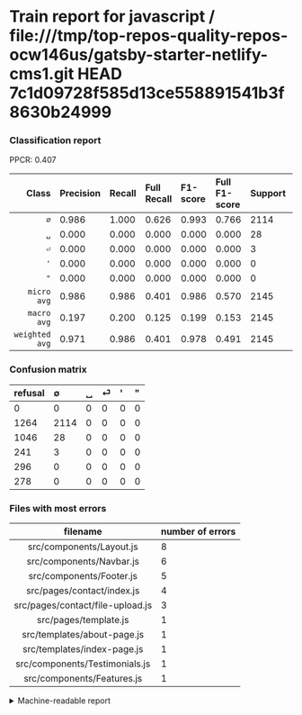 # Train report for javascript / file:///tmp/top-repos-quality-repos-ocw146us/gatsby-starter-netlify-cms1.git HEAD 7c1d09728f585d13ce558891541b3f8630b24999

### Classification report

PPCR: 0.407

| Class | Precision | Recall | Full Recall | F1-score | Full F1-score | Support | Full Support | PPCR |
|------:|:----------|:-------|:------------|:---------|:---------|:--------|:-------------|:-----|
| `∅` | 0.986| 1.000| 0.626| 0.993| 0.766| 2114| 3378| 0.626 |
| `␣` | 0.000| 0.000| 0.000| 0.000| 0.000| 28| 1074| 0.026 |
| `⏎` | 0.000| 0.000| 0.000| 0.000| 0.000| 3| 244| 0.012 |
| `'` | 0.000| 0.000| 0.000| 0.000| 0.000| 0| 296| 0.000 |
| `"` | 0.000| 0.000| 0.000| 0.000| 0.000| 0| 278| 0.000 |
| `micro avg` | 0.986| 0.986| 0.401| 0.986| 0.570| 2145| 5270| 0.407 |
| `macro avg` | 0.197| 0.200| 0.125| 0.199| 0.153| 2145| 5270| 0.407 |
| `weighted avg` | 0.971| 0.986| 0.401| 0.978| 0.491| 2145| 5270| 0.407 |

### Confusion matrix

|refusal|  ∅| ␣| ⏎| '| "| 
|:---|:---|:---|:---|:---|:---|
|0 |0 |0 |0 |0 |0 |
|1264 |2114 |0 |0 |0 |0 |
|1046 |28 |0 |0 |0 |0 |
|241 |3 |0 |0 |0 |0 |
|296 |0 |0 |0 |0 |0 |
|278 |0 |0 |0 |0 |0 |

### Files with most errors

| filename | number of errors|
|:----:|:-----|
| src/components/Layout.js | 8 |
| src/components/Navbar.js | 6 |
| src/components/Footer.js | 5 |
| src/pages/contact/index.js | 4 |
| src/pages/contact/file-upload.js | 3 |
| src/pages/template.js | 1 |
| src/templates/about-page.js | 1 |
| src/templates/index-page.js | 1 |
| src/components/Testimonials.js | 1 |
| src/components/Features.js | 1 |

<details>
    <summary>Machine-readable report</summary>
```json
{
  "cl_report": {"\"": {"f1-score": 0.0, "precision": 0.0, "recall": 0.0, "support": 0}, "\u0027": {"f1-score": 0.0, "precision": 0.0, "recall": 0.0, "support": 0}, "macro avg": {"f1-score": 0.19854425921577837, "precision": 0.1971095571095571, "recall": 0.2, "support": 2145}, "micro avg": {"f1-score": 0.9855477855477855, "precision": 0.9855477855477855, "recall": 0.9855477855477855, "support": 2145}, "weighted avg": {"f1-score": 0.9783742750166795, "precision": 0.9713044375981439, "recall": 0.9855477855477855, "support": 2145}, "\u2205": {"f1-score": 0.9927212960788918, "precision": 0.9855477855477855, "recall": 1.0, "support": 2114}, "\u23ce": {"f1-score": 0.0, "precision": 0.0, "recall": 0.0, "support": 3}, "\u2423": {"f1-score": 0.0, "precision": 0.0, "recall": 0.0, "support": 28}},
  "cl_report_full": {"\"": {"f1-score": 0.0, "precision": 0.0, "recall": 0.0, "support": 278}, "\u0027": {"f1-score": 0.0, "precision": 0.0, "recall": 0.0, "support": 296}, "macro avg": {"f1-score": 0.15310519645120405, "precision": 0.1971095571095571, "recall": 0.1251628182356424, "support": 5270}, "micro avg": {"f1-score": 0.5701955495616992, "precision": 0.9855477855477855, "recall": 0.40113851992409866, "support": 5270}, "weighted avg": {"f1-score": 0.49069198634930483, "precision": 0.6317230397685806, "recall": 0.40113851992409866, "support": 5270}, "\u2205": {"f1-score": 0.7655259822560202, "precision": 0.9855477855477855, "recall": 0.625814091178212, "support": 3378}, "\u23ce": {"f1-score": 0.0, "precision": 0.0, "recall": 0.0, "support": 244}, "\u2423": {"f1-score": 0.0, "precision": 0.0, "recall": 0.0, "support": 1074}},
  "ppcr": 0.40702087286527516
}
```
</details>
